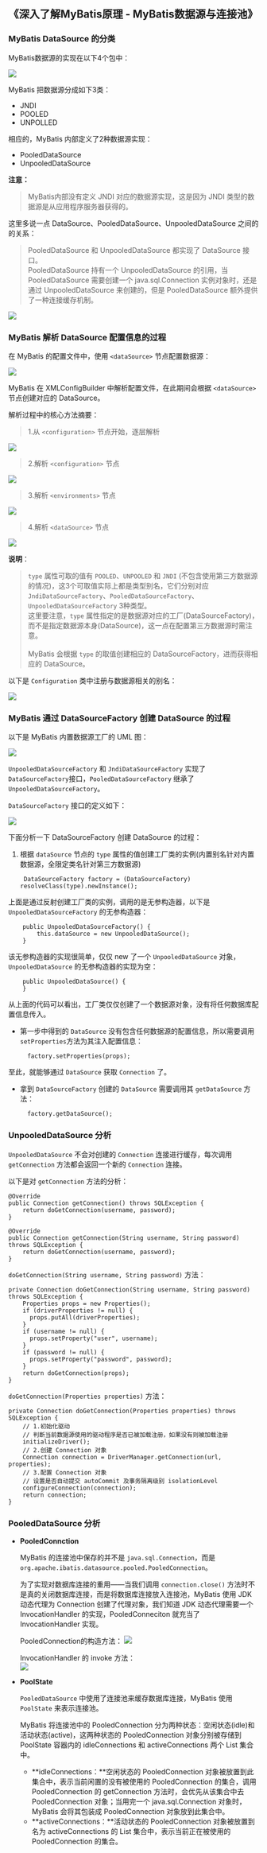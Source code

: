## 《深入了解MyBatis原理 - MyBatis数据源与连接池》

### MyBatis DataSource 的分类

MyBatis数据源的实现在以下4个包中：

![](http://git.oschina.net/liguoying/GithubOSCImages/raw/master/007.png?dir=0&filepath=007.png&oid=5c71ee49d624fa26de9a685e9ac6b219a798ae1c&sha=55c7f9ce9d4476a012ed148081b555dacaebd20a)

MyBatis 把数据源分成如下3类：

* JNDI
* POOLED
* UNPOLLED

相应的，MyBatis 内部定义了2种数据源实现：

* PooledDataSource
* UnpooledDataSource

**注意：**

> MyBatis内部没有定义 JNDI 对应的数据源实现，这是因为 JNDI 类型的数据源是从应用程序服务器获得的。

这里多说一点 DataSource、PooledDataSource、UnpooledDataSource 之间的的关系：

> PooledDataSource 和 UnpooledDataSource 都实现了 DataSource 接口。<br/>
> PooledDataSource 持有一个 UnpooledDataSource 的引用，当 PooledDataSource 需要创建一个 java.sql.Connection 实例对象时，还是通过 UnpooledDataSource 来创建的，但是 PooledDataSource 额外提供了一种连接缓存机制。

![](http://git.oschina.net/liguoying/GithubOSCImages/raw/master/008.png?dir=0&filepath=008.png&oid=a57cefd454c9a02122386d9958c05e880578daa4&sha=9072a7f98808563104f7ccb30fc8089eaf9b54cf)

### MyBatis 解析 DataSource 配置信息的过程

在 MyBatis 的配置文件中，使用 `<dataSource>` 节点配置数据源：

![](http://git.oschina.net/liguoying/GithubOSCImages/raw/master/009.png?dir=0&filepath=009.png&oid=e81650caf03dc369534479dc0fd2867ff31091c3&sha=a3e0042fd990089d159deab2e806a7f09ad2f4f3)

MyBatis 在 XMLConfigBuilder 中解析配置文件，在此期间会根据 `<dataSource>` 节点创建对应的 DataSource。

解析过程中的核心方法摘要：

> 1.从 `<configuration>` 节点开始，逐层解析

![](http://git.oschina.net/liguoying/GithubOSCImages/raw/master/010.png?dir=0&filepath=010.png&oid=eaf2a224b2389f3675cd5b9cef34237aacb95d96&sha=a2a712dc0798803097d8dc6e14174163599ef8f2) 

> 2.解析 `<configuration>` 节点

![](http://git.oschina.net/liguoying/GithubOSCImages/raw/master/011.png?dir=0&filepath=011.png&oid=01391e9e9239607675985c6facafab6924300306&sha=a2a712dc0798803097d8dc6e14174163599ef8f2)

> 3.解析 `<environments>` 节点

![](http://git.oschina.net/liguoying/GithubOSCImages/raw/master/012.png?dir=0&filepath=012.png&oid=119b6d1a408c24d6a0675c13cf23f9d9d15f8d55&sha=a2a712dc0798803097d8dc6e14174163599ef8f2)

> 4.解析 `<dataSource>` 节点

![](http://git.oschina.net/liguoying/GithubOSCImages/raw/master/013.png?dir=0&filepath=013.png&oid=09b9b8bd262c5eadfa0e9644e6f43c36a5babfa3&sha=f56cdcce9f01d90fd2c21e11be085c87f67932aa)

**说明**：

> `type` 属性可取的值有 `POOLED`、`UNPOOLED` 和 `JNDI` (不包含使用第三方数据源的情况)，这3个可取值实际上都是类型别名，它们分别对应 `JndiDataSourceFactory`、`PooledDataSourceFactory`、`UnpooledDataSourceFactory` 3种类型。<br/>这里要注意，`type` 属性指定的是数据源对应的工厂(DataSourceFactory)，而不是指定数据源本身(DataSource)，这一点在配置第三方数据源时需注意。<br/><br/>
> MyBatis 会根据 `type` 的取值创建相应的 DataSourceFactory，进而获得相应的 DataSource。

以下是 `Configuration` 类中注册与数据源相关的别名：

![](http://git.oschina.net/liguoying/GithubOSCImages/raw/master/014.png?dir=0&filepath=014.png&oid=296e8ca3a717414b712db40a9f450ccffab8dc7c&sha=bed72c58f63f9d86f2f412487d63a2b8fba9331e)

### MyBatis 通过 DataSourceFactory 创建 DataSource 的过程

以下是 MyBatis 内置数据源工厂的 UML 图：

![](http://git.oschina.net/liguoying/GithubOSCImages/raw/master/015.png?dir=0&filepath=015.png&oid=730f7a654c7d162b6459d3893306021306704428&sha=075d22d31097b91969f0672599ec7c640714a0ac)

`UnpooledDataSourceFactory` 和 `JndiDataSourceFactory` 实现了 `DataSourceFactory`接口，`PooledDataSourceFactory` 继承了 `UnpooledDataSourceFactory`。

`DataSourceFactory` 接口的定义如下：

![](http://git.oschina.net/liguoying/GithubOSCImages/raw/master/016.png?dir=0&filepath=016.png&oid=bdad63e8ff73e321d7a6a269af89bda04857f99e&sha=b41f772111e9378c74e5b02624cda9396cce7e95)

下面分析一下 DataSourceFactory 创建 DataSource 的过程：

1. 根据 `dataSource` 节点的 `type` 属性的值创建工厂类的实例(内置别名针对内置数据源，全限定类名针对第三方数据源)

		DataSourceFactory factory = (DataSourceFactory) resolveClass(type).newInstance();
上面是通过反射创建工厂类的实例，调用的是无参构造器，以下是 `UnpooledDataSourceFactory` 的无参构造器：

		public UnpooledDataSourceFactory() {
    		this.dataSource = new UnpooledDataSource();
  		}
该无参构造器的实现很简单，仅仅 new 了一个 `UnpooledDataSource` 对象， `UnpooledDataSource` 的无参构造器的实现为空：
		
		public UnpooledDataSource() {
  		}
从上面的代码可以看出，工厂类仅仅创建了一个数据源对象，没有将任何数据库配置信息传入。

* 第一步中得到的 `DataSource` 没有包含任何数据源的配置信息，所以需要调用 `setProperties`方法为其注入配置信息：

		factory.setProperties(props);
至此，就能够通过 `DataSource` 获取 `Connection` 了。

* 拿到 `DataSourceFactory` 创建的 `DataSource` 需要调用其 `getDataSource` 方法：

		factory.getDataSource();

### UnpooledDataSource 分析

`UnpooledDataSource` 不会对创建的 `Connection` 连接进行缓存，每次调用 `getConnection` 方法都会返回一个新的 `Connection` 连接。

以下是对 `getConnection` 方法的分析：

    @Override
    public Connection getConnection() throws SQLException {
    	return doGetConnection(username, password);
    }
    
    @Override
    public Connection getConnection(String username, String password) throws SQLException {
    	return doGetConnection(username, password);
    }

`doGetConnection(String username, String password)` 方法：

    private Connection doGetConnection(String username, String password) throws SQLException {
    	Properties props = new Properties();
    	if (driverProperties != null) {
    	  props.putAll(driverProperties);
    	}
    	if (username != null) {
    	  props.setProperty("user", username);
    	}
    	if (password != null) {
    	  props.setProperty("password", password);
    	}
    	return doGetConnection(props);
    }

`doGetConnection(Properties properties)` 方法：

    private Connection doGetConnection(Properties properties) throws SQLException {
    	// 1.初始化驱动
    	// 判断当前数据源使用的驱动程序是否已被加载注册，如果没有则被加载注册
    	initializeDriver();
    	// 2.创建 Connection 对象
    	Connection connection = DriverManager.getConnection(url, properties);
    	// 3.配置 Connection 对象
    	// 设置是否自动提交 autoCommit 及事务隔离级别 isolationLevel
    	configureConnection(connection);
    	return connection;
    }

### PooledDataSource 分析

* **PooledConnction**

	MyBatis 的连接池中保存的并不是 `java.sql.Connection`，而是 `org.apache.ibatis.datasource.pooled.PooledConnection`。

	为了实现对数据库连接的重用——当我们调用 `connection.close()` 方法时不是真的关闭数据库连接，而是将数据库连接放入连接池，MyBatis 使用 JDK 动态代理为 Connection 创建了代理对象，我们知道 JDK 动态代理需要一个 InvocationHandler 的实现，PooledConneciton 就充当了 InvocationHandler 实现。

	PooledConnection的构造方法：
	![](http://git.oschina.net/liguoying/GithubOSCImages/raw/master/017.png?dir=0&filepath=017.png&oid=8785303a56978d397bc48fa8f11c06c23883d2fa&sha=bf6a8a9349790cfc002650e2a5a7a85c8c670cbb)

	InvocationHandler 的 invoke 方法：<br/>
	![](http://git.oschina.net/liguoying/GithubOSCImages/raw/master/018.png?dir=0&filepath=018.png&oid=cbea762da70616bb79f6cde3e9e6e563169b1972&sha=bf6a8a9349790cfc002650e2a5a7a85c8c670cbb)

* **PoolState**

	`PooledDataSource` 中使用了连接池来缓存数据库连接，MyBatis 使用 `PoolState` 来表示连接池。

	MyBatis 将连接池中的 PooledConnection 分为两种状态：空闲状态(idle)和活动状态(active)，这两种状态的 PooledConnection 对象分别被存储到 PoolState 容器内的 idleConnections 和 activeConnections 两个 List 集合中。

	* **idleConnections：**空闲状态的 PooledConnection 对象被放置到此集合中，表示当前闲置的没有被使用的 PooledConnection 的集合，调用 PooledConnection 的 getConnection 方法时，会优先从该集合中去 PooledConnection 对象；当用完一个 java.sql.Connection 对象时，MyBatis 会将其包装成 PooledConnection 对象放到此集合中。
	* **activeConnections：**活动状态的 PooledConnection 对象被放置到名为 activeConnections 的 List 集合中，表示当前正在被使用的 PooledConnection 的集合。